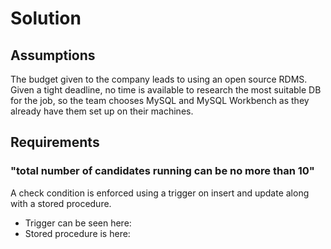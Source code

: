 # Solution
## Assumptions
The budget given to the company leads to using an open source RDMS. Given a tight deadline, no time is available to research the most suitable DB for the job, so the team chooses MySQL and MySQL Workbench as they already have them set up on their machines.
## Requirements
### "total number of candidates running can be no more than 10"
A check condition is enforced using a trigger on insert and update along with a stored procedure.
- Trigger can be seen here:
- Stored procedure is here: 
